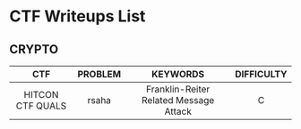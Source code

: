 # CTF Writeups List

## CRYPTO

| CTF | PROBLEM | KEYWORDS | DIFFICULTY |
| :-: | :-: | :-: | :-: |
| HITCON CTF QUALS | rsaha | Franklin-Reiter Related Message Attack | C |
